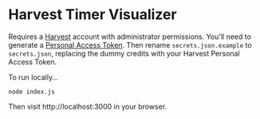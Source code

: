 # Harvest Timer Visualizer

Requires a [Harvest](http://getharvest.com) account with administrator permissions. You'll need to generate a [Personal Access Token](https://help.getharvest.com/api-v2/authentication-api/authentication/authentication/#personal-access-tokens). Then rename `secrets.json.example` to `secrets.json`, replacing the dummy credits with your Harvest Personal Access Token.

To run locally…

```
node index.js
```

Then visit http://localhost:3000 in your browser.
